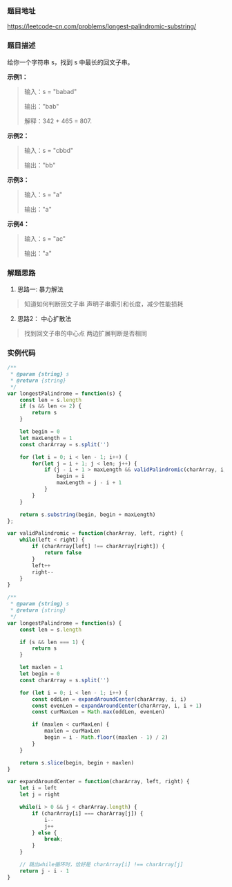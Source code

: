 ### 题目地址

https://leetcode-cn.com/problems/longest-palindromic-substring/

### 题目描述
给你一个字符串 s，找到 s 中最长的回文子串。

**示例1：**
> 输入：s = "babad"
> 
> 输出："bab"
> 
> 解释：342 + 465 = 807.

**示例2：**
> 输入：s = "cbbd"
> 
> 输出："bb"

**示例3：**
> 输入：s = "a"
>
> 输出："a"

**示例4：**
> 输入：s = "ac"
>
> 输出："a"

### 解题思路

1. 思路一: 暴力解法
> 知道如何判断回文子串
> 声明子串索引和长度，减少性能损耗


2. 思路2： 中心扩散法
> 找到回文子串的中心点
> 两边扩展判断是否相同

### 实例代码

```javascript
/**
 * @param {string} s
 * @return {string}
 */
var longestPalindrome = function(s) {
    const len = s.length
    if (s && len <= 2) {
        return s
    }

    let begin = 0
    let maxLength = 1
    const charArray = s.split('')

    for (let i = 0; i < len - 1; i++) {
        for(let j = i + 1; j < len; j++) {
            if (j - i + 1 > maxLength && validPalindromic(charArray, i, j)) {
                begin = i
                maxLength = j - i + 1
            }
        }
    }

    return s.substring(begin, begin + maxLength)
};

var validPalindromic = function(charArray, left, right) {
    while(left < right) {
        if (charArray[left] !== charArray[right]) {
            return false
        }
        left++
        right--
    }
}
```

``` javascript
/**
 * @param {string} s
 * @return {string}
 */
var longestPalindrome = function(s) {
    const len = s.length

    if (s && len === 1) {
        return s
    }

    let maxlen = 1
    let begin = 0
    const charArray = s.split('')

    for (let i = 0; i < len - 1; i++) {
        const oddLen = expandAroundCenter(charArray, i, i)
        const evenLen = expandAroundCenter(charArray, i, i + 1)
        const curMaxLen = Math.max(oddLen, evenLen)

        if (maxlen < curMaxLen) {
            maxlen = curMaxLen
            begin = i - Math.floor((maxlen - 1) / 2)
        }
    }

    return s.slice(begin, begin + maxlen)
}

var expandAroundCenter = function(charArray, left, right) {
    let i = left
    let j = right

    while(i > 0 && j < charArray.length) {
        if (charArray[i] === charArray[j]) {
            i--
            j++
        } else {
            break;
        }
    }

    // 跳出while循环时，恰好是 charArray[i] !== charArray[j]
    return j - i - 1
}
```